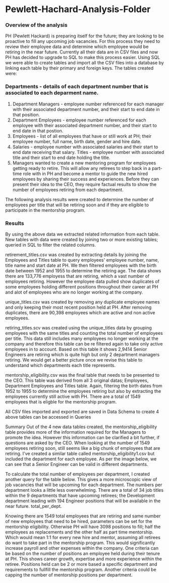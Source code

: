 # Pewlett-Hachard-Analysis-Folder

### Overview of the analysis
PH (Pewlett Hackard) is preparing itself for the future; they are looking to be proactive to fill any upcoming job vacancies. For this process they need to review their employee data and determine which employee would be retiring in the near future.
Currently all their data are in CSV files and now PH has decided to upgrade to SQL to make this process easier.
Using SQL we were able to create tables and import all the CSV files into a database by linking each table by their primary and foreign keys. The tables created were:

### Departments - details of each department number that is associated to each deparment name.
 1. Department Managers - employee number referenced for each manager with their associated department number, and their start to end date in that position.
2. Department Employees - employee number referenced for each employee with their associated department number, and their start to end date in that postion.
3. Employees - list of all employees that have or still work at PH; their employee number, full name, birth date, gender and hire date.
4. Salaries - employee number with associated salaries and their start to end date receiving that salary.
Titles - employee number with associated title and their start to end date holding the title.
5. Managers wanted to create a new mentoring program for employees getting ready to retire. This will allow any retirees to step back in a part-time role with in PH and become a mentor to guide the new hired employees by sharing their success and experiences. Before they can present their idea to the CEO, they require factual results to show the number of employees retiring from each department.

The following analysis results were created to determine the number of employees per title that will be retiring soon and if they are eligible to participate in the mentorship program.


### Results
By using the above data we extracted related information from each table. New tables with data were created by joining two or more existing tables; queried in SQL to filter the related columns.

retirement_titles.csv was created by extracting details by joining the Employees and Titles table to query employees' employee number, name, title name and start date at PH. We then filtered employees with the birth date between 1952 and 1955 to determine the retiring age. The data shows there are 133,776 employess that are retiring, which a vast number of employees retiring. However the employee data pulled show duplicates of some employees holding different positions throughout their career at PH and alot of employees who are no longer working at the company.

unique_titles.csv was created by removing any duplicate employee names and only keeping their most recent position held at PH. After removing duplicates, there are 90,398 employees which are active and non active employees.

retiring_titles.scv was created using the unique_titles data by grouping employees with the same titles and counting the total number of employees per title. This data still includes many employees no longer working at the company and therefore this table can be re filtered again to take only active employees in to account.
Based on this table it shows 2,9414 Senior Engineers are retiring which is quite high but only 2 department managers retiring. We would get a better picture once we revise this table to understand which departments each title represents.


mentorship_eligibility.csv was the final table that needs to be presented to the CEO. This table was derived from all 3 original datas; Employees, Department Employees and Titles table. Again, filtering the birth dates from 1952 to 1955 to determine the employees retiring but also by extracting the employees currently still active with PH. There are a total of 1549 employees that is eligble for the mentorship program.

All CSV files imported and exported are saved in Data
Schema to create 4 above tables can be accessed in Queries

Summary
Out of the 4 new data tables created, the mentorship_eligibility table provides more of the information required for the Managers to promote the idea. However this information can be clarified a bit further, if questions are asked by the CEO. When looking at the number of 1549 employees retiring soon, still seems like a big chunk of employees that are retiring. I've created a similar table called mentorship_eligibility1.csv but included the department for each employee. As per the image below, we can see that a Senior Engineer can be valid in different departments.


To calculate the total number of employees per department, I created another query for the table below. This gives a more microscopic view of job vacancies that will be upcoming for each department. The numbers per department looks a little less overwhelming. There are a total of 34 job titles within the 9 departments that have upcoming retirees; the Development department leading with 194 Engineer positions that will be available in the near future.
total_per_dept.


Knowing there are 1549 total employees that are retiring and same number of new employees that need to be hired, parameters can be set for the mentorship eligibility. Otherwise PH will have 3098 positions to fill; half the employees as replacements and the other half as part time mentorship. Which would mean 1:1 for every new hire and mentor, assuming all retirees do want to take part in the mentorship program. This would significantly increase payroll and other expenses within the company. One criteria can be based on the number of positions an employee held during their tenure at PH. This shows career growth, expertise and more experience within the retiree. Positions held can be 2 or more based a specific department and requirements to fullfill the mentorship program. Another criteria could be capping the number of mentorship positions per department.